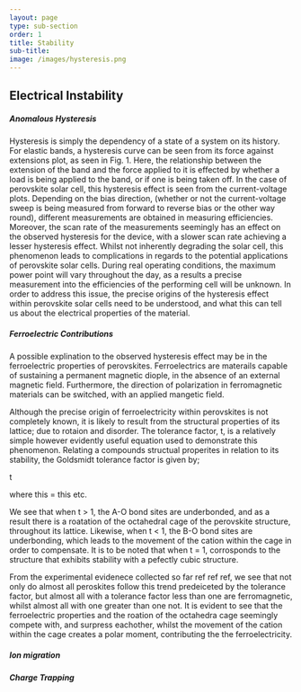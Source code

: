 ```yaml
---
layout: page
type: sub-section
order: 1
title: Stability
sub-title:
image: /images/hysteresis.png
---
```


## Electrical Instability
##### Anomalous Hysteresis

Hysteresis is simply the dependency of a state of a system on its history. For elastic bands, a hysteresis curve can be seen from its force against extensions plot, as seen in Fig. 1. Here, the relationship between the extension of the band and the force applied to it is effected by whether a load is being applied to the band, or if one is being taken off. In the case of perovskite solar cell, this hysteresis effect is seen from the current-voltage plots. Depending on the bias direction, (whether or not the current-voltage sweep is being measured from forward to reverse bias or the other way round), different measurements are obtained in measuring efficiencies. Moreover, the scan rate of the measurements seemingly has an effect on the observed hysteresis for the device, with a slower scan rate achieving a lesser hysteresis effect. Whilst not inherently degrading the solar cell, this phenomenon leads to complications in regards to the potential applications of perovskite solar cells. During real operating conditions, the maximum power point will vary throughout the day, as a results a precise measurement into the efficiencies of the performing cell will be unknown. In order to address this issue, the precise origins of the hysteresis effect within perovskite solar cells need to be understood, and what this can tell us about the electrical properties of the material.

##### Ferroelectric Contributions
A possible explination to the observed hysteresis effect may be in the ferroelectric properties of perovskites. Ferroelectrics are materails capable of sustaining a permanent magnetic diople, in the absence of an external magnetic field. Furthermore, the direction of polarization in ferromagnetic materials can be switched, with an applied mangetic field.

Although the precise origin of ferroelectricity within perovskites is not completely known, it is likely to result from the structural properties of its lattice; due to rotaion and disorder. The tolerance factor, t, is a relatively simple however evidently useful equation used to demonstrate this phenomenon. Relating a compounds structual properites in relation to its stability, the Goldsmidt tolerance factor is given by;

t

where this = this etc. 

We see that when t > 1, the A-O bond sites are underbonded, and as a result there is a roatation of the octahedral cage of the perovskite structure, throughout its lattice. Likewise, when t < 1, the B-O bond sites are underbonding, which leads to the movement of the cation within the cage in order to compensate. 
It is to be noted that when t = 1, corrosponds to the structure that exhibits stability with a pefectly cubic structure.

From the experimental evidenece collected so far ref ref ref, we see that not only do almost all peroskites follow this trend predeiceted by the tolerance factor, but almost all with a tolerance factor less than one are ferromagnetic, whilst almost all with one greater than one not. It is evident to see that the ferroelectric properties and the roation of the octahedra cage seemingly compete with, and surpress eachother, whilst the movement of the cation within the cage creates a polar moment, contributing the the ferroelectricity.



##### Ion migration
##### Charge Trapping
